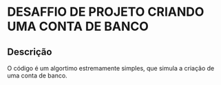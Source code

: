# DESAFFIO DE PROJETO CRIANDO UMA CONTA DE BANCO 

<h2>Descrição</h2> 
O código é um algortimo estremamente simples, que simula a criação de uma conta de banco. 
